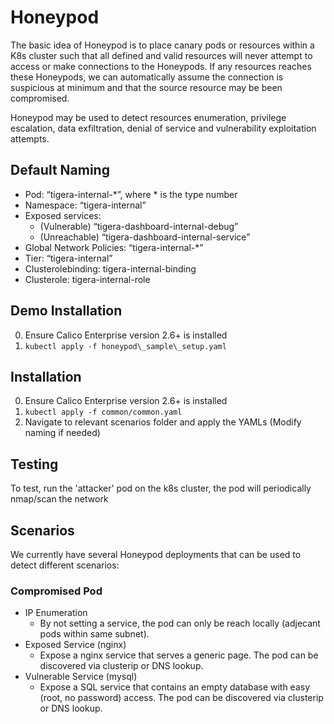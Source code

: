 # Honeypod
The basic idea of Honeypod is to place canary pods or resources within a K8s cluster such that all defined and valid resources will never attempt to access or make connections to the Honeypods. If any resources reaches these Honeypods, we can automatically assume the connection is suspicious at minimum and that the source resource may be been compromised.

Honeypod may be used to detect resources enumeration, privilege escalation, data exfiltration, denial of service and vulnerability exploitation attempts. 


## Default Naming
* Pod:  “tigera-internal-\*”, where \* is the type number
* Namespace: “tigera-internal”
* Exposed services: 
  * (Vulnerable) “tigera-dashboard-internal-debug”
  * (Unreachable) “tigera-dashboard-internal-service”
* Global Network Policies: “tigera-internal-\*”
* Tier: “tigera-internal”
* Clusterolebinding: tigera-internal-binding
* Clusterole: tigera-internal-role

## Demo Installation
0. Ensure Calico Enterprise version 2.6+ is installed
1. `kubectl apply -f honeypod\_sample\_setup.yaml`

## Installation
0. Ensure Calico Enterprise version 2.6+ is installed
1. `kubectl apply -f common/common.yaml`
2. Navigate to relevant scenarios folder and apply the YAMLs (Modify naming if needed)

## Testing
To test, run the 'attacker' pod on the k8s cluster, the pod will periodically nmap/scan the network 

## Scenarios
We currently have several Honeypod deployments that can be used to detect different scenarios:

### Compromised Pod
* IP Enumeration
  * By not setting a service, the pod can only be reach locally (adjecant pods within same subnet).
* Exposed Service (nginx)
  * Expose a nginx service that serves a generic page. The pod can be discovered via clusterip or DNS lookup.
* Vulnerable Service (mysql)
  * Expose a SQL service that contains an empty database with easy (root, no password) access. The pod can be discovered via clusterip or DNS lookup.
